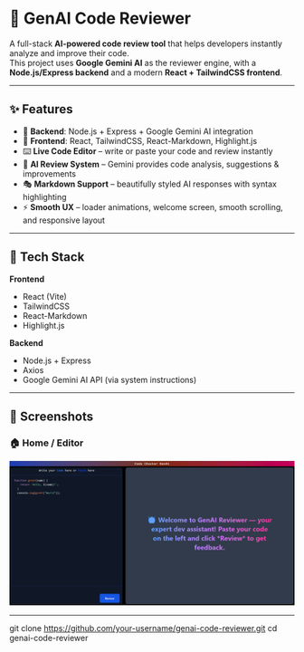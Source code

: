 # 🤖 GenAI Code Reviewer

A full-stack **AI-powered code review tool** that helps developers instantly analyze and improve their code.  
This project uses **Google Gemini AI** as the reviewer engine, with a **Node.js/Express backend** and a modern **React + TailwindCSS frontend**.

---

## ✨ Features

- 🔗 **Backend**: Node.js + Express + Google Gemini AI integration  
- 🎨 **Frontend**: React, TailwindCSS, React-Markdown, Highlight.js  
- ⌨️ **Live Code Editor** – write or paste your code and review instantly  
- 📝 **AI Review System** – Gemini provides code analysis, suggestions & improvements  
- 🎭 **Markdown Support** – beautifully styled AI responses with syntax highlighting  
- ⚡ **Smooth UX** – loader animations, welcome screen, smooth scrolling, and responsive layout  

---

## 🚀 Tech Stack

**Frontend**  
- React (Vite)  
- TailwindCSS  
- React-Markdown  
- Highlight.js  

**Backend**  
- Node.js + Express  
- Axios  
- Google Gemini AI API (via system instructions)  

---

## 📸 Screenshots

### 🏠 Home / Editor
![Editor Screenshot](./screenshots/editor.png)

---
git clone https://github.com/your-username/genai-code-reviewer.git
cd genai-code-reviewer
